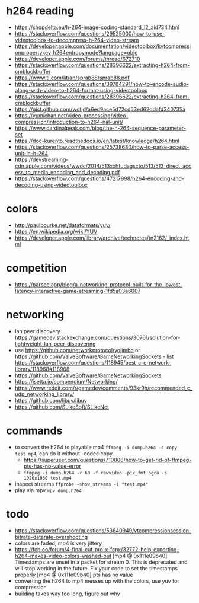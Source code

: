 # h264 reading
- https://shopdelta.eu/h-264-image-coding-standard_l2_aid734.html
- https://stackoverflow.com/questions/29525000/how-to-use-videotoolbox-to-decompress-h-264-video-stream
- https://developer.apple.com/documentation/videotoolbox/kvtcompressionpropertykey_h264entropymode?language=objc
- https://developer.apple.com/forums/thread/672710
- https://stackoverflow.com/questions/28396622/extracting-h264-from-cmblockbuffer
- https://www.ti.com/lit/an/sprab88/sprab88.pdf
- https://stackoverflow.com/questions/39784291/how-to-encode-audio-along-with-video-to-h264-format-using-videotoolbox
- https://stackoverflow.com/questions/28396622/extracting-h264-from-cmblockbuffer
- https://gist.github.com/wotjd/a6ed9ace5d72cd53ed62ddafd340735a
- https://yumichan.net/video-processing/video-compression/introduction-to-h264-nal-unit/
- https://www.cardinalpeak.com/blog/the-h-264-sequence-parameter-set
- https://doc-kurento.readthedocs.io/en/latest/knowledge/h264.html
- https://stackoverflow.com/questions/25738680/how-to-parse-access-unit-in-h-264
- https://devstreaming-cdn.apple.com/videos/wwdc/2014/513xxhfudagscto/513/513_direct_access_to_media_encoding_and_decoding.pdf
- https://stackoverflow.com/questions/47217998/h264-encoding-and-decoding-using-videotoolbox

# colors
- http://paulbourke.net/dataformats/yuv/
- https://en.wikipedia.org/wiki/YUV
- https://developer.apple.com/library/archive/technotes/tn2162/_index.html

# competition
- https://parsec.app/blog/a-networking-protocol-built-for-the-lowest-latency-interactive-game-streaming-1fd5a03a6007

# networking
- lan peer discovery https://gamedev.stackexchange.com/questions/30761/solution-for-lightweight-lan-peer-discovering
- use https://github.com/networkprotocol/yojimbo or https://github.com/ValveSoftware/GameNetworkingSockets - list https://stackoverflow.com/questions/118945/best-c-c-network-library/118968#118968
- https://github.com/ValveSoftware/GameNetworkingSockets
- https://isetta.io/compendium/Networking/
- https://www.reddit.com/r/gamedev/comments/93kr9h/recommended_c_udp_networking_library/
- https://github.com/libuv/libuv
- https://github.com/SLikeSoft/SLikeNet

# commands
- to convert the h264 to playable mp4 `ffmpeg -i dump.h264 -c copy test.mp4`, can do it without -codec copy
    - https://superuser.com/questions/710008/how-to-get-rid-of-ffmpeg-pts-has-no-value-error
    - `ffmpeg -i dump.h264 -r 60 -f rawvideo -pix_fmt bgra -s 1920x1080 test.mp4`
- inspect streams `ffprobe -show_streams -i "test.mp4"`
- play via mpv `mpv dump.h264`

# todo
- https://stackoverflow.com/questions/53640949/vtcompressionsession-bitrate-datarate-overshooting
- colors are faded, mp4 is very jittery
- https://fcp.co/forum/4-final-cut-pro-x-fcpx/32772-help-exporting-h264-makes-video-colors-washed-out
[mp4 @ 0x111e09b40] Timestamps are unset in a packet for stream 0. This is deprecated and will stop working in the future. Fix your code to set the timestamps properly
[mp4 @ 0x111e09b40] pts has no value
- converting the h264 to mp4 messes up with the colors, use yuv for compression
- building takes way too long, figure out why
